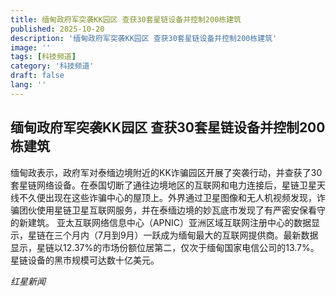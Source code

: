 ```yaml
---
title: 缅甸政府军突袭KK园区 查获30套星链设备并控制200栋建筑
published: 2025-10-20
description: '缅甸政府军突袭KK园区 查获30套星链设备并控制200栋建筑'
image: ''
tags: [科技频道]
category: '科技频道'
draft: false
lang: ''
---
```


## 缅甸政府军突袭KK园区 查获30套星链设备并控制200栋建筑

缅甸政表示，政府军对泰缅边境附近的KK诈骗园区开展了突袭行动，并查获了30套星链网络设备。在泰国切断了通往边境地区的互联网和电力连接后，星链卫星天线不久便出现在这些诈骗中心的屋顶上。外界通过卫星图像和无人机视频发现，诈骗团伙使用星链卫星互联网服务，并在泰缅边境的妙瓦底市发现了有严密安保看守的新建筑。
亚太互联网络信息中心（APNIC）亚洲区域互联网注册中心的数据显示，星链在三个月内（7月到9月）一跃成为缅甸最大的互联网提供商。最新数据显示，星链以12.37%的市场份额位居第二，仅次于缅甸国家电信公司的13.7%。星链设备的黑市规模可达数十亿美元。

*红星新闻*
